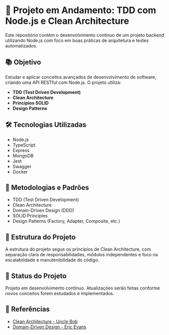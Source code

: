 # 🚀 Projeto em Andamento: TDD com Node.js e Clean Architecture

Este repositório contém o desenvolvimento contínuo de um projeto backend utilizando Node.js com foco em boas práticas de arquitetura e testes automatizados.

## 📚 Objetivo

Estudar e aplicar conceitos avançados de desenvolvimento de software, criando uma API RESTful com Node.js. O projeto utiliza:

* **TDD (Test Driven Development)**
* **Clean Architecture**
* **Princípios SOLID**
* **Design Patterns**

## 🛠️ Tecnologias Utilizadas

* Node.js
* TypeScript
* Express
* MongoDB
* Jest
* Swagger
* Docker

## 🧪 Metodologias e Padrões

* TDD (Test Driven Development)
* Clean Architecture
* Domain-Driven Design (DDD)
* SOLID Principles
* Design Patterns (Factory, Adapter, Composite, etc.)

## 📁 Estrutura do Projeto

A estrutura do projeto segue os princípios de Clean Architecture, com separação clara de responsabilidades, módulos independentes e foco na escalabilidade e manutenibilidade do código.

## 🚧 Status do Projeto

Projeto em desenvolvimento contínuo. Atualizações serão feitas conforme novos conceitos forem estudados e implementados.

## 📌 Referências

* [Clean Architecture - Uncle Bob](https://www.amazon.com.br/Clean-Architecture-Craftsmans-Software-Structure/dp/0134494164)
* [Domain-Driven Design - Eric Evans](https://www.amazon.com.br/Domain-Driven-Design-Tackling-Complexity-Software/dp/0321125215)
